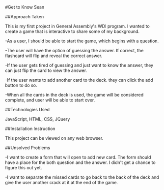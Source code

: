 #Get to Know Sean

##Approach Taken

This is my first project in General Assembly's WDI program. I wanted to create a game that is interactive to share some of my background.

-As a user, I should be able to start the game, which begins with a question.

-The user will have the option of guessing the answer. If correct, the flashcard will flip and reveal the correct answer.

-If the user gets tired of guessing and just want to know the answer, they can just flip the card to view the answer.

-If the user wants to add another card to the deck. they can click the add button to do so.

-When all the cards in the deck is used, the game will be considered complete, and user will be able to start over.


##Technologies Used

JavaScript, HTML, CSS, JQuery

##Installation Instruction

This project can be viewed on any web browser.

##Unsolved Problems

-I want to create a form that will open to add new card. The form should have a place for the both question and the answer. I didn't get a chance to figure this out yet.

-I want to separate the missed cards to go back to the back of the deck and give the user another crack at it at the end of the game.

